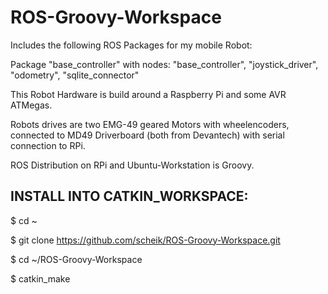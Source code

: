 ROS-Groovy-Workspace
========================
Includes the following ROS Packages for my mobile Robot:

Package "base_controller" with nodes: 
"base_controller", "joystick_driver", "odometry", "sqlite_connector"


This Robot Hardware is build around a Raspberry Pi 
and some AVR ATMegas. 

Robots drives are two EMG-49 geared Motors with wheelencoders, connected to MD49 Driverboard (both from Devantech) with serial connection to RPi.

ROS Distribution on RPi and Ubuntu-Workstation is Groovy.

INSTALL INTO CATKIN_WORKSPACE:
---------------------------

$ cd ~

$ git clone https://github.com/scheik/ROS-Groovy-Workspace.git

$ cd ~/ROS-Groovy-Workspace

$ catkin_make
